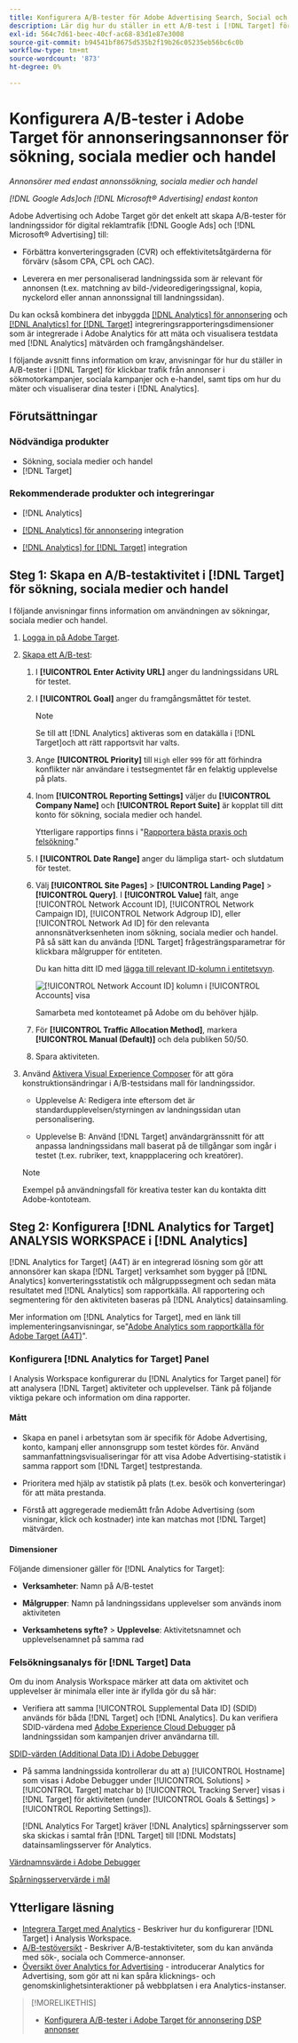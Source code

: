 ```yaml
---
title: Konfigurera A/B-tester för Adobe Advertising Search, Social och Commerce Ads i Adobe Target
description: Lär dig hur du ställer in ett A/B-test i [!DNL Target] för [!DNL Google Ads] och [!DNL Microsoft® Advertising] annonser i sökningar, sociala medier och handel.
exl-id: 564c7d61-beec-40cf-ac68-83d1e87e3008
source-git-commit: b94541bf8675d535b2f19b26c05235eb56bc6c0b
workflow-type: tm+mt
source-wordcount: '873'
ht-degree: 0%

---
```


# Konfigurera A/B-tester i Adobe Target för annonseringsannonser för sökning, sociala medier och handel

*Annonsörer med endast annonssökning, sociala medier och handel*

*[!DNL Google Ads]och [!DNL Microsoft® Advertising] endast konton*

Adobe Advertising och Adobe Target gör det enkelt att skapa A/B-tester för landningssidor för digital reklamtrafik [!DNL Google Ads] och [!DNL Microsoft® Advertising] till:

* Förbättra konverteringsgraden (CVR) och effektivitetsåtgärderna för förvärv (såsom CPA, CPL och CAC).

* Leverera en mer personaliserad landningssida som är relevant för annonsen (t.ex. matchning av bild-/videoredigeringssignal, kopia, nyckelord eller annan annonssignal till landningssidan).

Du kan också kombinera det inbyggda [[!DNL Analytics] för annonsering](/help/integrations/analytics/overview.md) och [[!DNL Analytics] for [!DNL Target]](https://experienceleague.adobe.com/docs/target/using/integrate/a4t/a4t.html) integreringsrapporteringsdimensioner som är integrerade i Adobe Analytics för att mäta och visualisera testdata med [!DNL Analytics] mätvärden och framgångshändelser.

I följande avsnitt finns information om krav, anvisningar för hur du ställer in A/B-tester i [!DNL Target] för klickbar trafik från annonser i sökmotorkampanjer, sociala kampanjer och e-handel, samt tips om hur du mäter och visualiserar dina tester i [!DNL Analytics].

## Förutsättningar

### Nödvändiga produkter

* Sökning, sociala medier och handel
* [!DNL Target]

### Rekommenderade produkter och integreringar

* [!DNL Analytics]

* [[!DNL Analytics] för annonsering](/help/integrations/analytics/overview.md) integration<!-- necessary for testing view-throughs, which most advertisers want to do -->

* [[!DNL Analytics] for [!DNL Target]](https://experienceleague.adobe.com/docs/target/using/integrate/a4t/a4t.html) integration

## Steg 1: Skapa en A/B-testaktivitet i [!DNL Target] för sökning, sociala medier och handel

I följande anvisningar finns information om användningen av sökningar, sociala medier och handel.

1. [Logga in på Adobe Target](https://experienceleague.adobe.com/docs/target/using/introduction/target-access-from-mac.html).

1. [Skapa ett A/B-test](https://experienceleague.adobe.com/docs/target/using/activities/abtest/create/test-create-ab.html):

   1. I **[!UICONTROL Enter Activity URL]** anger du landningssidans URL för testet.

   1. I **[!UICONTROL Goal]** anger du framgångsmåttet för testet.

      >[!NOTE]
      >
      >Se till att [!DNL Analytics] aktiveras som en datakälla i [!DNL Target]och att rätt rapportsvit har valts.

   1. Ange **[!UICONTROL Priority]** till `High` eller `999` för att förhindra konflikter när användare i testsegmentet får en felaktig upplevelse på plats.


   1. Inom **[!UICONTROL Reporting Settings]** väljer du **[!UICONTROL Company Name]** och **[!UICONTROL Report Suite]** är kopplat till ditt konto för sökning, sociala medier och handel.

      Ytterligare rapportips finns i &quot;[Rapportera bästa praxis och felsökning](https://experienceleague.adobe.com/docs/analytics/analyze/reports-analytics/report-troubleshooting.html).&quot;

   1. I **[!UICONTROL Date Range]** anger du lämpliga start- och slutdatum för testet.

   1. Välj **[!UICONTROL Site Pages]** > **[!UICONTROL Landing Page]** > **[!UICONTROL Query]**. I **[!UICONTROL Value]** fält, ange [!UICONTROL Network Account ID], [!UICONTROL Network Campaign ID], [!UICONTROL Network Adgroup ID], eller [!UICONTROL Network Ad ID] för den relevanta annonsnätverksenheten inom sökning, sociala medier och handel. På så sätt kan du använda [!DNL Target] frågesträngsparametrar för klickbara målgrupper för entiteten.

      Du kan hitta ditt ID med [lägga till relevant ID-kolumn i entitetsvyn](/help/search-social-commerce/common-tasks/data-views/custom-default-views-manage.md).

      ![[!UICONTROL Network Account ID] kolumn i [!UICONTROL Accounts] visa](/help/integrations/assets/target-search-id.png "[!UICONTROL Network Account ID] kolumn i [!UICONTROL Accounts] visa")

      Samarbeta med kontoteamet på Adobe om du behöver hjälp.

   1. För **[!UICONTROL Traffic Allocation Method]**, markera **[!UICONTROL Manual (Default)]** och dela publiken 50/50.

   1. Spara aktiviteten.

1. Använd [Aktivera Visual Experience Composer](https://experienceleague.adobe.com/docs/target/using/activities/abtest/create/test-create-ab.html) för att göra konstruktionsändringar i A/B-testsidans mall för landningssidor.

   * Upplevelse A: Redigera inte eftersom det är standardupplevelsen/styrningen av landningssidan utan personalisering.

   * Upplevelse B: Använd [!DNL Target] användargränssnitt för att anpassa landningssidans mall baserat på de tillgångar som ingår i testet (t.ex. rubriker, text, knappplacering och kreatörer).

   >[!NOTE]
   >
   >Exempel på användningsfall för kreativa tester kan du kontakta ditt Adobe-kontoteam.

## Steg 2: Konfigurera [!DNL Analytics for Target] ANALYSIS WORKSPACE i [!DNL Analytics]

[!DNL Analytics for Target] (A4T) är en integrerad lösning som gör att annonsörer kan skapa [!DNL Target] verksamhet som bygger på [!DNL Analytics] konverteringsstatistik och målgruppssegment och sedan mäta resultatet med [!DNL Analytics] som rapportkälla. All rapportering och segmentering för den aktiviteten baseras på [!DNL Analytics] datainsamling.

Mer information om [!DNL Analytics for Target], med en länk till implementeringsanvisningar, se&quot;[Adobe Analytics som rapportkälla för Adobe Target (A4T)](https://experienceleague.adobe.com/docs/target/using/integrate/a4t/a4t.html)&quot;.

### Konfigurera [!DNL Analytics for Target] Panel

I Analysis Workspace konfigurerar du [!DNL Analytics for Target panel] för att analysera [!DNL Target] aktiviteter och upplevelser. Tänk på följande viktiga pekare och information om dina rapporter.

#### Mått

* Skapa en panel i arbetsytan som är specifik för Adobe Advertising, konto, kampanj eller annonsgrupp<!-- only applicable entities? --> som testet kördes för. Använd sammanfattningsvisualiseringar för att visa Adobe Advertising-statistik i samma rapport som [!DNL Target] testprestanda.

* Prioritera med hjälp av statistik på plats (t.ex. besök och konverteringar) för att mäta prestanda.

* Förstå att aggregerade mediemått från Adobe Advertising (som visningar, klick och kostnader) inte kan matchas mot [!DNL Target] mätvärden.

#### Dimensioner

Följande dimensioner gäller för [!DNL Analytics for Target]:

* **Verksamheter**: Namn på A/B-testet

* **Målgrupper**: Namn på landningssidans upplevelser som används inom aktiviteten

* **Verksamhetens syfte?** > **Upplevelse**: Aktivitetsnamnet och upplevelsenamnet på samma rad

### Felsökningsanalys för [!DNL Target] Data

Om du inom Analysis Workspace märker att data om aktivitet och upplevelser är minimala eller inte är ifyllda gör du så här:

* Verifiera att samma [!UICONTROL Supplemental Data ID] (SDID) används för båda [!DNL Target] och [!DNL Analytics]. Du kan verifiera SDID-värdena med [Adobe Experience Cloud Debugger](https://experienceleague.adobe.com/docs/target-learn/tutorials/troubleshooting/troubleshoot-with-the-experience-cloud-debugger.html) på landningssidan som kampanjen driver användarna till.

[SDID-värden (Additional Data ID) i Adobe Debugger](/help/integrations/assets/target-troubleshooting-sdid.png)

* På samma landningssida kontrollerar du att a) [!UICONTROL Hostname] som visas i Adobe Debugger under [!UICONTROL Solutions] > [!UICONTROL Target] matchar b) [!UICONTROL Tracking Server] visas i [!DNL Target] för aktiviteten (under [!UICONTROL Goals & Settings] > [!UICONTROL Reporting Settings]).

  [!DNL Analytics For Target] kräver [!DNL Analytics] spårningsserver som ska skickas i samtal från [!DNL Target] till [!DNL Modstats] datainsamlingsserver för Analytics.<!-- just "to Analytics?"-->

[Värdnamnsvärde i Adobe Debugger](/help/integrations/assets/target-troubleshooting-hostname.png)

[Spårningsservervärde i mål](/help/integrations/assets/target-troubleshooting-tracking-server.png)

## Ytterligare läsning

* [Integrera Target med Analytics](https://experienceleague.adobe.com/docs/target-learn/tutorials/integrations/3.2-target-analytics.html) - Beskriver hur du konfigurerar [!DNL Target] i Analysis Workspace.
* [A/B-testöversikt](https://experienceleague.adobe.com/docs/target/using/activities/abtest/test-ab.html) - Beskriver A/B-testaktiviteter, som du kan använda med sök-, sociala och Commerce-annonser.
* [Översikt över Analytics for Advertising](/help/integrations/analytics/overview.md) - introducerar Analytics for Advertising, som gör att ni kan spåra klicknings- och genomskinlighetsinteraktioner på webbplatsen i era Analytics-instanser.

>[!MORELIKETHIS]
>
>* [Konfigurera A/B-tester i Adobe Target för annonsering DSP annonser](ab-tests-dsp.md)
